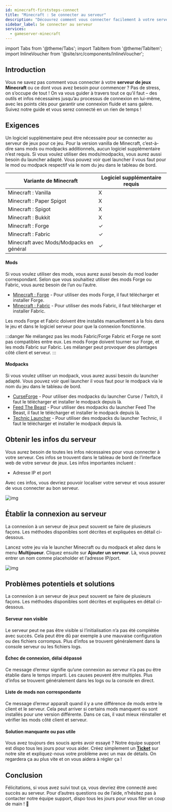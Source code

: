 ```yaml
---
id: minecraft-firststeps-connect
title: "Minecraft : Se connecter au serveur"
description: "Découvrez comment vous connecter facilement à votre serveur de jeux Minecraft et comprenez les outils nécessaires pour une expérience de jeu fluide → En savoir plus maintenant"
sidebar_label: Se connecter au serveur
services:
  - gameserver-minecraft
---
```


import Tabs from '@theme/Tabs';
import TabItem from '@theme/TabItem';
import InlineVoucher from '@site/src/components/InlineVoucher';

## Introduction
Vous ne savez pas comment vous connecter à votre **serveur de jeux Minecraft** ou ce dont vous avez besoin pour commencer ? Pas de stress, on s’occupe de tout ! On va vous guider à travers tout ce qu’il faut – des outils et infos nécessaires jusqu’au processus de connexion en lui-même, avec les points clés pour garantir une connexion fluide et sans galère. Suivez notre guide et vous serez connecté en un rien de temps !

## Exigences

Un logiciel supplémentaire peut être nécessaire pour se connecter au serveur de jeux pour ce jeu. Pour la version vanilla de Minecraft, c’est-à-dire sans mods ou modpacks additionnels, aucun logiciel supplémentaire n’est requis. Si vous voulez utiliser des mods/modpacks, vous aurez aussi besoin du launcher adapté. Vous pouvez voir quel launcher il vous faut pour le mod ou modpack respectif via le nom du jeu dans le tableau de bord.

| Variante de Minecraft                  | Logiciel supplémentaire requis |
| ------------------------------------ | ------------------------------- |
| Minecraft : Vanilla                   | X                               |
| Minecraft : Paper Spigot              | X                               |
| Minecraft : Spigot                    | X                               |
| Minecraft : Bukkit                    | X                               |
| Minecraft : Forge                    | ✓                               |
| Minecraft : Fabric                   | ✓                               |
| Minecraft avec Mods/Modpacks en général | ✓                               |

#### Mods
Si vous voulez utiliser des mods, vous aurez aussi besoin du mod loader correspondant. Selon que vous souhaitiez utiliser des mods Forge ou Fabric, vous aurez besoin de l’un ou l’autre.

- [Minecraft : Forge](https://files.minecraftforge.net/net/minecraftforge/forge/) - Pour utiliser des mods Forge, il faut télécharger et installer Forge.
- [Minecraft : Fabric](https://fabricmc.net/) - Pour utiliser des mods Fabric, il faut télécharger et installer Fabric.

Les mods Forge et Fabric doivent être installés manuellement à la fois dans le jeu et dans le logiciel serveur pour que la connexion fonctionne.

:::danger Ne mélangez pas les mods Fabric/Forge
Fabric et Forge ne sont pas compatibles entre eux. Les mods Forge doivent tourner sur Forge, et les mods Fabric sur Fabric. Les mélanger peut provoquer des plantages côté client et serveur.
:::

#### Modpacks
Si vous voulez utiliser un modpack, vous aurez aussi besoin du launcher adapté. Vous pouvez voir quel launcher il vous faut pour le modpack via le nom du jeu dans le tableau de bord.
- [CurseForge](https://www.curseforge.com/) - Pour utiliser des modpacks du launcher Curse / Twitch, il faut le télécharger et installer le modpack depuis là.
- [Feed The Beast](https://www.feed-the-beast.com/) - Pour utiliser des modpacks du launcher Feed The Beast, il faut le télécharger et installer le modpack depuis là.
- [Technic Launcher](https://www.technicpack.net/) - Pour utiliser des modpacks du launcher Technic, il faut le télécharger et installer le modpack depuis là.

## Obtenir les infos du serveur

Vous aurez besoin de toutes les infos nécessaires pour vous connecter à votre serveur. Ces infos se trouvent dans le tableau de bord de l’interface web de votre serveur de jeux. Les infos importantes incluent :

- Adresse IP et port

Avec ces infos, vous devriez pouvoir localiser votre serveur et vous assurer de vous connecter au bon serveur.

![img](https://screensaver01.zap-hosting.com/index.php/s/2orebizt2rz5bBz/preview)

## Établir la connexion au serveur

La connexion à un serveur de jeux peut souvent se faire de plusieurs façons. Les méthodes disponibles sont décrites et expliquées en détail ci-dessous.

<Tabs>
    <TabItem value="connect_solution_server_browser_ingame" label="Navigateur de serveurs (dans le jeu)" default>

Lancez votre jeu via le launcher Minecraft ou du modpack et allez dans le menu **Multijoueur**. Cliquez ensuite sur **Ajouter un serveur**. Là, vous pouvez entrer un nom comme placeholder et l’adresse IP/port.

![img](https://screensaver01.zap-hosting.com/index.php/s/4nAK62sXGLySm4D/download)

</TabItem>
</Tabs>

## Problèmes potentiels et solutions

La connexion à un serveur de jeux peut souvent se faire de plusieurs façons. Les méthodes disponibles sont décrites et expliquées en détail ci-dessous.

#### Serveur non visible

Le serveur peut ne pas être visible si l’initialisation n’a pas été complétée avec succès. Cela peut être dû par exemple à une mauvaise configuration ou des fichiers corrompus. Plus d’infos se trouvent généralement dans la console serveur ou les fichiers logs.

#### Échec de connexion, délai dépassé
Ce message d’erreur signifie qu’une connexion au serveur n’a pas pu être établie dans le temps imparti. Les causes peuvent être multiples. Plus d’infos se trouvent généralement dans les logs ou la console en direct.

#### Liste de mods non correspondante
Ce message d’erreur apparaît quand il y a une différence de mods entre le client et le serveur. Cela peut arriver si certains mods manquent ou sont installés pour une version différente. Dans ce cas, il vaut mieux réinstaller et vérifier les mods côté client et serveur.

#### Solution manquante ou pas utile

Vous avez toujours des soucis après avoir essayé ? Notre équipe support est dispo tous les jours pour vous aider. Créez simplement un **[Ticket](https://zap-hosting.com/en/customer/support/)** sur notre site et expliquez-nous votre problème avec un max de détails. On regardera ça au plus vite et on vous aidera à régler ça !

## Conclusion

Félicitations, si vous avez suivi tout ça, vous devriez être connecté avec succès au serveur. Pour d’autres questions ou de l’aide, n’hésitez pas à contacter notre équipe support, dispo tous les jours pour vous filer un coup de main ! 🙂

<InlineVoucher />